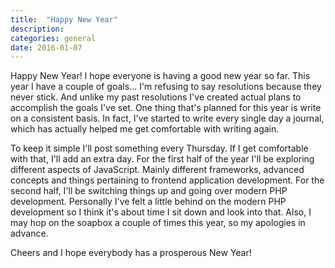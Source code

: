 ```yaml
---
title:  "Happy New Year"
description:
categories: general
date: 2016-01-07
---
```


Happy New Year!
I hope everyone is having a good new year so far. This year I have a couple of goals... I'm refusing to say resolutions because they never stick.
And unlike my past resolutions I've created actual plans to accomplish the goals I've set. One thing that's planned for this year is write on a consistent basis.
In fact, I've started to write every single day a journal, which has actually helped me get comfortable with writing again.

To keep it simple I'll post something every Thursday. If I get comfortable with that, I'll add an extra day. For the first half of the year I'll be exploring different aspects of JavaScript.
Mainly different frameworks, advanced concepts and things pertaining to frontend application development. For the second half, I'll be switching things up and going over modern PHP development. 
Personally I've felt a little behind on the modern PHP development so I think it's about time I sit down and look into that. Also, I may hop on the soapbox a couple of times this year, so my apologies in advance.

Cheers and I hope everybody has a prosperous New Year!